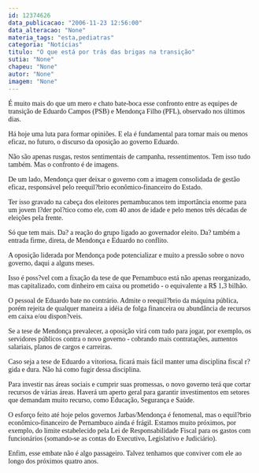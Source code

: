 ```yaml
---
id: 12374626
data_publicacao: "2006-11-23 12:56:00"
data_alteracao: "None"
materia_tags: "esta,pediatras"
categoria: "Notícias"
titulo: "O que está por trás das brigas na transição"
sutia: "None"
chapeu: "None"
autor: "None"
imagem: "None"
---
```

<p><P><FONT face=Verdana>É muito mais do que um mero e chato bate-boca esse confronto entre as equipes de transição de Eduardo Campos (PSB) e Mendonça Filho (PFL), observado nos últimos dias.</FONT></P></p>
<p><P><FONT face=Verdana>Há hoje uma luta para formar opiniões. E ela é fundamental para tornar mais ou menos eficaz, no futuro, o discurso da oposição ao governo Eduardo.</FONT></P></p>
<p><P><FONT face=Verdana>Não são apenas rusgas, restos sentimentais de campanha, ressentimentos. Tem isso tudo também. Mas o confronto é de imagens.</FONT></P></p>
<p><P><FONT face=Verdana>De um lado, Mendonça quer deixar o governo com a imagem consolidada de gestão eficaz, responsável pelo reequil?brio econômico-financeiro do Estado.</FONT></P></p>
<p><P><FONT face=Verdana>Ter isso gravado na cabeça dos eleitores pernambucanos tem importância enorme para um jovem l?der pol?tico como ele, com 40 anos de idade e pelo menos três décadas de eleições pela frente.</FONT></P></p>
<p><P><FONT face=Verdana>Só que tem mais. Da? a reação do grupo ligado ao governador eleito. Da? também a entrada firme, direta, de Mendonça e Eduardo no conflito.</FONT></P></p>
<p><P><FONT face=Verdana>A oposição liderada por Mendonça pode potencializar e muito a pressão sobre o novo governo, daqui a alguns meses. </FONT></P></p>
<p><P><FONT face=Verdana>Isso é poss?vel com a fixação da tese de que Pernambuco está não apenas reorganizado, mas capitalizado, com dinheiro em caixa ou prometido - o equivalente a R$ 1,3 bilhão.</FONT></P></p>
<p><P><FONT face=Verdana>O pessoal de Eduardo bate no contrário. Admite o reequil?brio da máquina pública, porém rejeita de qualquer maneira a idéia de folga financeira ou abundância de recursos em caixa e/ou dispon?veis.</FONT></P></p>
<p><P><FONT face=Verdana>Se a tese de Mendonça prevalecer, a oposição virá com tudo para jogar, por exemplo, os servidores públicos contra o novo governo - cobrando mais contratações, aumentos salariais, planos de cargos e carreiras.</FONT></P></p>
<p><P><FONT face=Verdana>Caso seja a tese de Eduardo a vitoriosa, ficará mais fácil manter uma disciplina fiscal r?gida e dura. Não há como fugir dessa disciplina.</FONT></P></p>
<p><P><FONT face=Verdana>Para investir nas áreas sociais e cumprir suas promessas, o novo governo terá que cortar recursos de várias áreas. Haverá um aperto geral para garantir investimentos em setores que demandam muito recurso, como Educação, Segurança e Saúde.</FONT></P></p>
<p><P><FONT face=Verdana>O esforço feito até hoje pelos governos Jarbas/Mendonça é fenomenal, mas o equil?brio econômico-financeiro de Pernambuco ainda é frágil. Estamos muito próximos, por exemplo, do limite estabelecido pela Lei de Responsabilidade Fiscal para os gastos com funcionários (somando-se as contas do Executivo, Legislativo e Judiciário).</FONT></P></p>
<p><P><FONT face=Verdana>Enfim, esse embate não é algo passageiro. Talvez tenhamos que conviver com ele ao longo dos próximos quatro anos.</FONT></P> </p>
